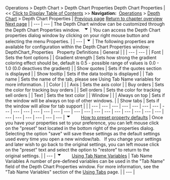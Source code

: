 ﻿
Operations > Depth Chart > Depth Chart Properties
Depth Chart Properties
| << [Click to Display Table of Contents](depth_chart_properties.md) >> **Navigation:**     [Operations](operations.md) > [Depth Chart](depth_chart.md) > Depth Chart Properties | [Previous page](using_the_depth_chart_window.md) [Return to chapter overview](depth_chart.md) [Next page](window_linking.md) |
| --- | --- |
The Depth Chart window can be customized through the Depth Chart Properties window.
 
![tog_minus](tog_minus.gif)
| You can access the Depth Chart properties dialog window by clicking on your right mouse button and selecting the menu Properties. |
| --- |
![tog_minus](tog_minus.gif)
| The following properties are available for configuration within the Depth Chart Properties window:   DepthChart_Properties   Property Definitions   | General |  | | --- | --- | | Font | Sets the font options | | Gradient strength | Sets how strong the gradient coloring effect should be, default is 0.5 - possible range of values is 0.0 - 1.0 (0.0 deactives the gradient) | | Show quotes | Sets if the quotes section is displayed | | Show tooltip | Sets if the data tooltip is displayed | | Tab name | Sets the name of the tab, please see Using Tab Name variables for more information. | | Color |  | | Axis | Sets the axis color | | Buy orders | Sets the color for tracking buy orders | | Sell orders | Sets the color for tracking sell orders | | Text | Sets the text color | | Window |  | | Always on top | Sets if the window will be always on top of other windows. | | Show tabs | Sets if the window will allow for tab support | |
| --- | --- | --- | --- | --- | --- | --- | --- | --- | --- | --- | --- | --- | --- | --- | --- | --- | --- | --- | --- | --- | --- | --- | --- | --- | --- | --- | --- | --- |
![tog_minus](tog_minus.gif)        [How to preset property defaults](javascript:HMToggle('toggle','HowToPresetPropertyDefaults','HowToPresetPropertyDefaults_ICON'))
| Once you have your properties set to your preference, you can left mouse click on the "preset" text located in the bottom right of the properties dialog. Selecting the option "save" will save these settings as the default settings used every time you open a new window/tab.   If you change your settings and later wish to go back to the original settings, you can left mouse click on the "preset" text and select the option to "restore" to return to the original settings. |
| --- |
![tog_minus](tog_minus.gif)        [Using Tab Name Variables](javascript:HMToggle('toggle','UsingTabNameVariables','UsingTabNameVariables_ICON'))
| Tab Name Variables A number of pre-defined variables can be used in the "Tab Name" field of the Depth Chart Properties window. For more information, see the "Tab Name Variables" section of the [Using Tabs](using_tabs.md) page. |
| --- |
